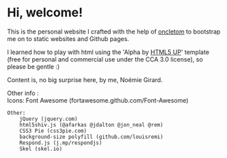 # Hi, welcome!

This is the personal website I crafted with the help of [oncletom](https://github.com/oncletom) to bootstrap me on to static websites and Github pages.

I learned how to play with html using the 'Alpha by [HTML5 UP](html5up.net)' template (free for personal and commercial use under the CCA 3.0 license), so please be gentle :)

Content is, no big surprise here, by me, Noémie Girard.

	
Other info :	
	Icons:
		Font Awesome (fortawesome.github.com/Font-Awesome)

	Other:
		jQuery (jquery.com)
		html5shiv.js (@afarkas @jdalton @jon_neal @rem)
		CSS3 Pie (css3pie.com)
		background-size polyfill (github.com/louisremi)
		Respond.js (j.mp/respondjs)
		Skel (skel.io)

